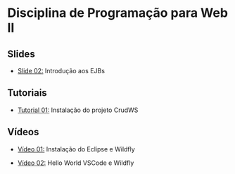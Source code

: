 # Disciplina de Programação para Web II

## Slides

* [Slide 02:](slides/02-introdução/index.html) Introdução aos EJBs

## Tutoriais

* [Tutorial 01:](tutorials/crudws.md) Instalação do projeto CrudWS

## Vídeos

* [Vídeo 01:](https://youtu.be/MkjzEuSleso) Instalação do Eclipse e Wildfly

* [Vídeo 02:](https://youtu.be/aOAHTI4YAAI) Hello World VSCode e Wildfly
